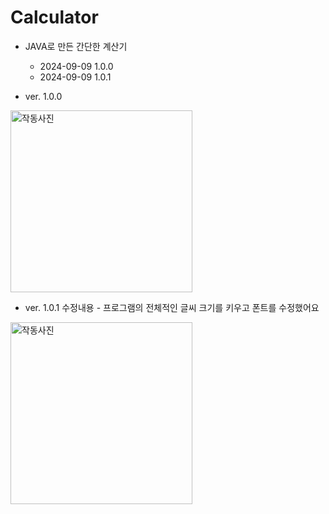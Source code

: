 # Calculator
- JAVA로 만든 간단한 계산기
  - 2024-09-09 1.0.0
  - 2024-09-09 1.0.1
    
- ver. 1.0.0
<img width="291" alt="작동사진" src="https://github.com/user-attachments/assets/042379d1-6857-4267-9787-86c944baf5f3">

- ver. 1.0.1
수정내용 - 프로그램의 전체적인 글씨 크기를 키우고 폰트를 수정했어요
<img width="291" alt="작동사진" src="https://github.com/user-attachments/assets/ab7b9e8f-8a64-4545-84a7-ce900d9029de">




